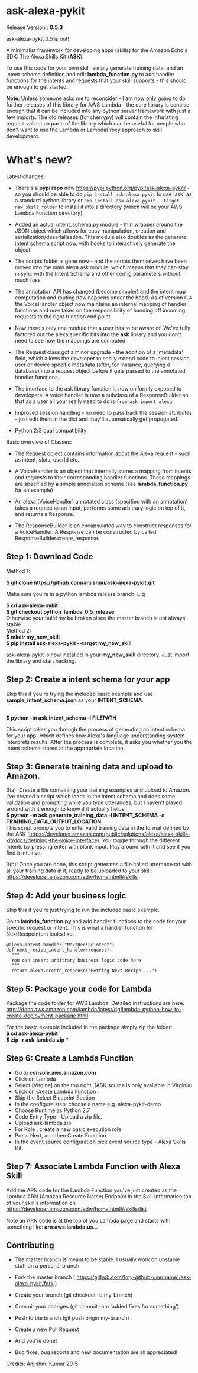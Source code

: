 # ask-alexa-pykit

Release Version : <b>0.5.3</b> 

ask-alexa-pykit 0.5 is out!

A minimalist framework for developing apps (skills) for the Amazon Echo's  SDK: The Alexa Skills Kit (<b>ASK</b>).

To use this code for your own skill, simply generate training data, and an intent schema definition and edit <b>lambda_function.py</b> to add handler functions for the intents and requests that your skill supports - this should be enough to get started.

<b>Note</b>: Unless someone asks me to reconsider - I am now only going to do further releases of this library for AWS Lambda - the core library is concise enough that it can be included into any python server framework with just a few imports. The old releases (for cherrypy) will contain the infuriating request validation parts of the library which can be useful for people who don't want to use the Lambda or LambdaProxy approach to skill development.

# What's new?

  Latest changes:

-  There's a <b>pypi repo</b> now https://pypi.python.org/pypi/ask-alexa-pykit/ - so you should be able to do `pip install ask-alexa-pykit` to use 'ask' as a standard python library or `pip install ask-alexa-pykit --target new_skill_folder` to install it into a directory (which will be your AWS Lambda Function directory). 

- Added an actual intent_schema.py module - thin wrapper around the JSON object which allows for easy manipulation, creation and serialization/deserialization. This module also doubles as the generate intent schema script now, with hooks to interactively generate the object. 

- The scripts folder is gone now - and the scripts themselves have been moved into the main alexa.ask module, which means that they can stay in sync with the Intent Schema and other config parameters without much fuss.

- The annotation API has changed (become simpler) and the intent map computation and routing now happens under the hood. As of version 0.4 the VoiceHandler object now maintains an internal mapping of handler functions and now takes on the responsibility of handing off incoming requests to the right function end point.

- Now there's only one module that a user has to be aware of. We've fully factored out the alexa specific bits into the <b>ask</b> library and you don't need to see how the mappings are computed.

- The Request class got a minor upgrade - the addition of a 'metadata' field, which allows the developer to easily extend code to inject session, user or device specific metadata (after, for instance, querying a database) into a request object before it gets passed to the annotated handler functions. 

- The interface to the ask library function is now uniformly exposed to developers. A voice handler is now a subclass of a ResponseBuilder so that as a user all your really need to do is `from ask import alexa`

- Improved session handling - no need to pass back the session attributes - just edit them in the dict and they'll automatically get propogated.

- Python 2/3 dual compatibility

Basic overview of Classes:

- The Request object contains information about the Alexa request - such as intent, slots, userId etc.

- A VoiceHandler is an object that internally stores a mapping from intents and requests to their corresponding handler functions. These mappings are specified by a simple annotation scheme (see <b>lambda_function.py</b> for an example)

- An alexa (VoiceHandler) annotated class (specified with an annotation) takes a request as an input, performs some arbitrary logic on top of it, and returns a Response.
    
- The ResponseBuilder is an encapsulated way to construct responses for a VoiceHandler. A Response can be constructed by called ResponseBuilder.create_response.


Step 1: Download Code
-----------

Method 1:

<b>$ git clone https://github.com/anjishnu/ask-alexa-pykit.git </b>

Make sure you're in a python lambda release branch. E.g

<b>
$ cd ask-alexa-pykit
<br>
$ git checkout python_lambda_0.5_release </b>
<br>
Otherwise your build my be broken since the master branch is not always stable. 
<br>
Method 2:
<br>
<b>
$ mkdir my_new_skill
<br>
$ pip install ask-alexa-pykit --target my_new_skill 
<br>
</b>

ask-alexa-pykit is now installed in your <b>my_new_skill</b> directory. Just import the library and start hacking. 

Step 2: Create a intent schema for your app
----------
Skip this if you're trying the included basic example and use  <b>sample_intent_schema.json</b> as your <b>INTENT_SCHEMA</b>.

<br><b>
$ python -m ask.intent_schema -i FILEPATH
</b>

This script takes you through the process of generating an intent schema for your app- which defines how Alexa's language understanding system interprets results.
After the process is complete, it asks you whether you the intent schema stored at the appropriate location.

Step 3: Generate training data and upload to Amazon.
--------------

3(a):
Create a file containing your training examples and upload to Amazon.
I've created a script which loads in the intent schema and does some validation and prompting while you type utterances, but I haven't played around with it enough to know if it actually helps.
<br>
<b>$ python -m ask.generate_training_data -i INTENT_SCHEMA -o TRAINING_DATA_OUTPUT_LOCATION</b>
<br>
This script prompts you to enter valid training data in the format defined by the ASK (https://developer.amazon.com/public/solutions/alexa/alexa-skills-kit/docs/defining-the-voice-interface). You toggle through the different intents by pressing enter with blank input. Play around with it and see if you find it intuitive.

3(b):
Once you are done, this script generates a file called utterance.txt with all your training data in it, ready to be uploaded to your skill: https://developer.amazon.com/edw/home.html#/skills

Step 4: Add your business logic
--------------

Skip this if you're just trying to run the included basic example.

Go to <b> lambda_function.py </b> and add handler functions to the code for your specific request or intent.
This is what a handler function for NextRecipeIntent looks like. 

    @alexa.intent_handler("NextRecipeIntent")
    def next_recipe_intent_handler(request):
      """
      You can insert arbitrary business logic code here
      """
      return alexa.create_response("Getting Next Recipe ...")

Step 5: Package your code for Lambda
----------------

Package the code folder for AWS Lambda. Detailed instructions are here: http://docs.aws.amazon.com/lambda/latest/dg/lambda-python-how-to-create-deployment-package.html

For the basic  example included in the package simply zip the folder:
<b>
<br>
$ cd ask-alexa-pykit
<br>
$ zip -r ask-lambda.zip *
</b>

Step 6: Create a Lambda Function
-----
- Go to <b>console.aws.amazon.com</b>
- Click on Lambda
- Select [Virgina] on the top right. (ASK source is only available in Virginia)
- Click on Create Lambda Function
- Skip the Select Blueprint Section
- In the configure step: choose a name e.g. alexa-pykit-demo
- Choose Runtime as Python 2.7
- Code Entry Type - Upload a zip file.
- Upload ask-lambda.zip
- For Role : create a new basic execution role
- Press Next, and then Create Function
- In the event source configuration pick event source type - Alexa Skills Kit.

Step 7: Associate Lambda Function with Alexa Skill
------
Add the ARN code for the Lambda Function you've just created as the Lambda ARN (Amazon Resource Name) Endpoint in the Skill Information tab of your skill's information on https://developer.amazon.com/edw/home.html#/skills/list

Note an ARN code is at the top of you Lambda page and starts with something like: <b>arn:aws:lambda:us</b>...


Contributing
---------------

- The master branch is meant to be stable. I usually work on unstable stuff on a personal branch.
- Fork the master branch ( https://github.com/[my-github-username]/ask-alexa-pykit/fork )
- Create your branch (git checkout -b my-branch)
- Commit your changes (git commit -am 'added fixes for something')
- Push to the branch (git push origin my-branch)
- Create a new Pull Request
- And you're done!

- Bug fixes, bug reports and new documentation are all appreciated!

Credits: Anjishnu Kumar 2015
